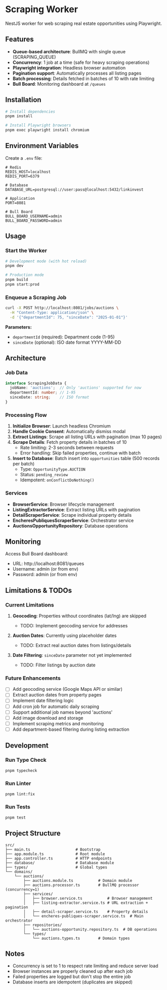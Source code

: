 # Scraping Worker

NestJS worker for web scraping real estate opportunities using Playwright.

## Features

- **Queue-based architecture**: BullMQ with single queue (SCRAPING_QUEUE)
- **Concurrency**: 1 job at a time (safe for heavy scraping operations)
- **Playwright integration**: Headless browser automation
- **Pagination support**: Automatically processes all listing pages
- **Batch processing**: Details fetched in batches of 10 with rate limiting
- **Bull Board**: Monitoring dashboard at `/queues`

## Installation

```bash
# Install dependencies
pnpm install

# Install Playwright browsers
pnpm exec playwright install chromium
```

## Environment Variables

Create a `.env` file:

```env
# Redis
REDIS_HOST=localhost
REDIS_PORT=6379

# Database
DATABASE_URL=postgresql://user:pass@localhost:5432/linkinvest

# Application
PORT=8081

# Bull Board
BULL_BOARD_USERNAME=admin
BULL_BOARD_PASSWORD=admin
```

## Usage

### Start the Worker

```bash
# Development mode (with hot reload)
pnpm dev

# Production mode
pnpm build
pnpm start:prod
```

### Enqueue a Scraping Job

```bash
curl -X POST http://localhost:8081/jobs/auctions \
  -H "Content-Type: application/json" \
  -d '{"departmentId": 75, "sinceDate": "2025-01-01"}'
```

**Parameters:**
- `departmentId` (required): Department code (1-95)
- `sinceDate` (optional): ISO date format YYYY-MM-DD

## Architecture

### Job Data

```typescript
interface ScrapingJobData {
  jobName: 'auctions';  // Only 'auctions' supported for now
  departmentId: number; // 1-95
  sinceDate: string;    // ISO format
}
```

### Processing Flow

1. **Initialize Browser**: Launch headless Chromium
2. **Handle Cookie Consent**: Automatically dismiss modal
3. **Extract Listings**: Scrape all listing URLs with pagination (max 10 pages)
4. **Scrape Details**: Fetch property details in batches of 10
   - Rate limiting: 2-3 seconds between requests
   - Error handling: Skip failed properties, continue with batch
5. **Insert to Database**: Batch insert into `opportunities` table (500 records per batch)
   - Type: `OpportunityType.AUCTION`
   - Status: `pending_review`
   - Idempotent: `onConflictDoNothing()`

### Services

- **BrowserService**: Browser lifecycle management
- **ListingExtractorService**: Extract listing URLs with pagination
- **DetailScraperService**: Scrape individual property details
- **EncheresPubliquesScraperService**: Orchestrator service
- **AuctionsOpportunityRepository**: Database operations

## Monitoring

Access Bull Board dashboard:
- URL: http://localhost:8081/queues
- Username: admin (or from env)
- Password: admin (or from env)

## Limitations & TODOs

### Current Limitations

1. **Geocoding**: Properties without coordinates (lat/lng) are skipped
   - TODO: Implement geocoding service for addresses

2. **Auction Dates**: Currently using placeholder dates
   - TODO: Extract real auction dates from listings/details

3. **Date Filtering**: `sinceDate` parameter not yet implemented
   - TODO: Filter listings by auction date

### Future Enhancements

- [ ] Add geocoding service (Google Maps API or similar)
- [ ] Extract auction dates from property pages
- [ ] Implement date filtering logic
- [ ] Add cron job for automatic daily scraping
- [ ] Support additional job names beyond 'auctions'
- [ ] Add image download and storage
- [ ] Implement scraping metrics and monitoring
- [ ] Add department-based filtering during listing extraction

## Development

### Run Type Check

```bash
pnpm typecheck
```

### Run Linter

```bash
pnpm lint:fix
```

### Run Tests

```bash
pnpm test
```

## Project Structure

```
src/
├── main.ts                    # Bootstrap
├── app.module.ts              # Root module
├── app.controller.ts          # HTTP endpoints
├── database/                  # Database module
├── types/                     # Global types
└── domains/
    └── auctions/
        ├── auctions.module.ts           # Domain module
        ├── auctions.processor.ts        # BullMQ processor (concurrency=1)
        ├── services/
        │   ├── browser.service.ts           # Browser management
        │   ├── listing-extractor.service.ts # URL extraction + pagination
        │   ├── detail-scraper.service.ts    # Property details
        │   └── encheres-publiques-scraper.service.ts  # Main orchestrator
        ├── repositories/
        │   └── auctions-opportunity.repository.ts  # DB operations
        └── types/
            └── auctions.types.ts        # Domain types
```

## Notes

- Concurrency is set to 1 to respect rate limiting and reduce server load
- Browser instances are properly cleaned up after each job
- Failed properties are logged but don't stop the entire job
- Database inserts are idempotent (duplicates are skipped)
